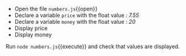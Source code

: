 
- Open the file `numbers.js`{{open}}
- Declare a variable `price` with the float value :  *7.55* 
- Declare a variable `money` with the float value :   *20*
- Display price
- Display money 

Run `node numbers.js`{{execute}} and check that values are displayed.

